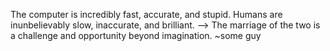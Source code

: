 The computer is incredibly fast, accurate, and stupid. Humans are inunbelievably slow, inaccurate, and brilliant.
--> The marriage of the two is a challenge and opportunity beyond imagination. ~some guy